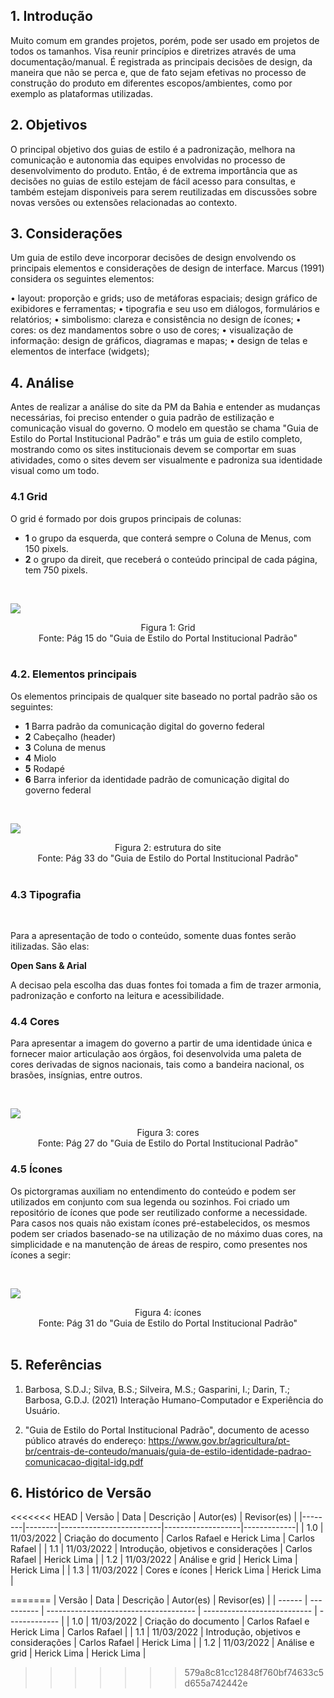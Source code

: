 ## 1. Introdução

Muito comum em grandes projetos, porém, pode ser usado em projetos de todos os tamanhos. Visa reunir princípios e diretrizes através de uma documentação/manual. É registrada as principais decisões de design, da maneira que não se perca e, que de fato sejam efetivas no processo de construção do produto em diferentes escopos/ambientes, como por exemplo as plataformas utilizadas.

## 2. Objetivos

O principal objetivo dos guias de estilo é a padronização, melhora na comunicação e autonomia das equipes envolvidas no processo de desenvolvimento do produto. Então, é de extrema importância que as decisões no guias de estilo estejam de fácil acesso para consultas, e também estejam disponiveis para serem reutilizadas em discussões sobre novas versões ou extensões relacionadas ao contexto.

## 3. Considerações

Um guia de estilo deve incorporar decisões de design envolvendo os principais elementos e considerações de design de interface. Marcus (1991) considera os seguintes elementos:

• layout: proporção e grids; uso de metáforas espaciais; design gráfico de exibidores e ferramentas;
• tipografia e seu uso em diálogos, formulários e relatórios;
• simbolismo: clareza e consistência no design de ícones;
• cores: os dez mandamentos sobre o uso de cores;
• visualização de informação: design de gráficos, diagramas e mapas;
• design de telas e elementos de interface (widgets);

## 4. Análise

Antes de realizar a análise do site da PM da Bahia e entender as mudanças necessárias, foi preciso entender o guia padrão de estilização e comunicação visual do governo. O modelo em questão se chama "Guia de Estilo do Portal Institucional Padrão" e trás um guia de estilo completo, mostrando como os sites institucionais devem se comportar em suas atividades, como o sites devem ser visualmente e padroniza sua identidade visual como um todo.

### 4.1 Grid

O grid é formado por dois grupos principais de colunas:

- **1** o grupo da esquerda, que conterá sempre o Coluna de Menus, com 150 pixels.
- **2** o grupo da direit, que receberá o conteúdo principal de cada página, tem 750 pixels.

<br>

![](../assets/grid.png)
<center>
  <figcaption class="center">Figura 1: Grid</figcaption>
  <img src="" class="center"><br> 
  <figcaption class:"center">Fonte: Pág 15 do "Guia de Estilo do Portal Institucional Padrão" </figcaption>
</center>

<br>

### 4.2. Elementos principais

Os elementos principais de qualquer site baseado no portal padrão são os seguintes:

- **1** Barra padrão da comunicação digital do governo federal
- **2** Cabeçalho (header)
- **3** Coluna de menus
- **4** Miolo
- **5** Rodapé
- **6** Barra inferior da identidade padrão de comunicação digital do governo federal

<br>

![](../assets/estruturaprincipal.png)

<center>
  <figcaption class="center">Figura 2: estrutura do site</figcaption>
  <img src="" class="center"><br> 
  <figcaption class:"center">Fonte: Pág 33 do "Guia de Estilo do Portal Institucional Padrão" </figcaption>
</center>

<br>

### 4.3 Tipografia

<br>

Para a apresentação de todo o conteúdo, somente duas fontes serão itilizadas. São elas:

**Open Sans & Arial**

A decisao pela escolha das duas fontes foi tomada a fim de trazer armonia, padronização e conforto na leitura e acessibilidade.

### 4.4 Cores

Para apresentar a imagem do governo a partir de uma identidade única e fornecer maior articulação aos órgãos, foi desenvolvida uma paleta de cores derivadas de signos nacionais, tais como a bandeira nacional, os brasões, insígnias, entre outros.

<br>

![](../assets/paleta.png)

<center>
  <figcaption class="center">Figura 3: cores</figcaption>
  <img src="" class="center"><br> 
  <figcaption class:"center">Fonte: Pág 27 do "Guia de Estilo do Portal Institucional Padrão"</figcaption>
</center>

### 4.5 Ícones

Os pictorgramas auxiliam no entendimento do conteúdo e podem ser utilizados em conjunto com sua legenda ou sozinhos. Foi criado um repositório de ícones que pode ser reutilizado conforme a necessidade. Para casos nos quais não existam ícones pré-estabelecidos, os mesmos podem ser criados basenado-se na utilização de no máximo duas cores, na simplicidade e na manutenção de áreas de respiro, como presentes nos ícones a segir:

<br>

![](../assets/icones.png)
<center>
  <figcaption class="center">Figura 4: ícones</figcaption>
  <img src="" class="center"><br> 
  <figcaption class:"center">Fonte: Pág 31 do "Guia de Estilo do Portal Institucional Padrão"</figcaption>
</center>

<br>

## 5. Referências

1. Barbosa, S.D.J.; Silva, B.S.; Silveira, M.S.; Gasparini, I.; Darin, T.; Barbosa, G.D.J. (2021) Interação Humano-Computador e Experiência do Usuário.

2. "Guia de Estilo do Portal Institucional Padrão", documento de acesso público através do endereço: https://www.gov.br/agricultura/pt-br/centrais-de-conteudo/manuais/guia-de-estilo-identidade-padrao-comunicacao-digital-idg.pdf 

## 6. Histórico de Versão

<<<<<<< HEAD
| Versão |  Data  |        Descrição        |     Autor(es)     | Revisor(es) |
|--------|--------|-------------------------|-------------------|-------------|
| 1.0    |  11/03/2022  | Criação do documento    |     Carlos Rafael e Herick Lima              | Carlos Rafael |
| 1.1    |  11/03/2022  | Introdução, objetivos e considerações    |     Carlos Rafael              | Herick Lima |
| 1.2    |  11/03/2022  | Análise e grid    |     Herick Lima      | Herick Lima |
| 1.3    |  11/03/2022  | Cores e ícones    |     Herick Lima      | Herick Lima |


=======
| Versão | Data       | Descrição                             | Autor(es)                   | Revisor(es)   |
| ------ | ---------- | ------------------------------------- | --------------------------- | ------------- |
| 1.0    | 11/03/2022 | Criação do documento                  | Carlos Rafael e Herick Lima | Carlos Rafael |
| 1.1    | 11/03/2022 | Introdução, objetivos e considerações | Carlos Rafael               | Herick Lima   |
| 1.2    | 11/03/2022 | Análise e grid                        | Herick Lima                 | Herick Lima   |
>>>>>>> 579a8c81cc12848f760bf74633c5d655a742442e
